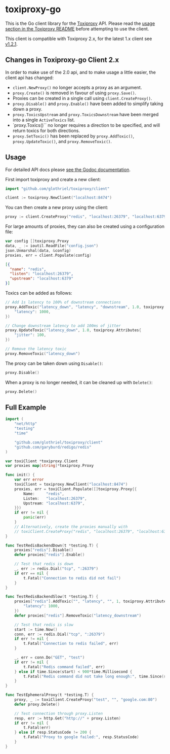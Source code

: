 # toxiproxy-go

This is the Go client library for the
[Toxiproxy](https://github.com/glothriel/toxiproxy) API. Please read the [usage
section in the Toxiproxy README](https://github.com/glothriel/toxiproxy#usage)
before attempting to use the client.

This client is compatible with Toxiproxy 2.x, for the latest 1.x client see
[v1.2.1](https://github.com/glothriel/toxiproxy/tree/v1.2.1/client).

## Changes in Toxiproxy-go Client 2.x

In order to make use of the 2.0 api, and to make usage a little easier, the
client api has changed:

 - `client.NewProxy()` no longer accepts a proxy as an argument.
 - `proxy.Create()` is removed in favour of using `proxy.Save()`.
 - Proxies can be created in a single call using `client.CreateProxy()`.
 - `proxy.Disable()` and `proxy.Enable()` have been added to simplify taking
    down a proxy.
 - `proxy.ToxicsUpstream` and `proxy.ToxicsDownstream` have been merged into a
    single `ActiveToxics` list.
 - `proxy.Toxics()`` no longer requires a direction to be specified, and will
    return toxics for both directions.
 - `proxy.SetToxic()` has been replaced by `proxy.AddToxic()`,
   `proxy.UpdateToxic()`, and `proxy.RemoveToxic()`.

## Usage

For detailed API docs please [see the Godoc
documentation](http://godoc.org/github.com/glothriel/toxiproxy/client).

First import toxiproxy and create a new client:
```go
import "github.com/glothriel/toxiproxy/client"

client := toxiproxy.NewClient("localhost:8474")
```

You can then create a new proxy using the client:
```go
proxy := client.CreateProxy("redis", "localhost:26379", "localhost:6379")
```

For large amounts of proxies, they can also be created using a configuration file:
```go
var config []toxiproxy.Proxy
data, _ := ioutil.ReadFile("config.json")
json.Unmarshal(data, &config)
proxies, err = client.Populate(config)
```
```json
[{
  "name": "redis",
  "listen": "localhost:26379",
  "upstream": "localhost:6379"
}]
```

Toxics can be added as follows:
```go
// Add 1s latency to 100% of downstream connections
proxy.AddToxic("latency_down", "latency", "downstream", 1.0, toxiproxy.Attributes{
    "latency": 1000,
})

// Change downstream latency to add 100ms of jitter
proxy.UpdateToxic("latency_down", 1.0, toxiproxy.Attributes{
    "jitter": 100,
})

// Remove the latency toxic
proxy.RemoveToxic("latency_down")
```


The proxy can be taken down using `Disable()`:
```go
proxy.Disable()
```

When a proxy is no longer needed, it can be cleaned up with `Delete()`:
```go
proxy.Delete()
```

## Full Example

```go
import (
    "net/http"
    "testing"
    "time"

    "github.com/glothriel/toxiproxy/client"
    "github.com/garyburd/redigo/redis"
)

var toxiClient *toxiproxy.Client
var proxies map[string]*toxiproxy.Proxy

func init() {
    var err error
    toxiClient = toxiproxy.NewClient("localhost:8474")
    proxies, err = toxiClient.Populate([]toxiproxy.Proxy{{
        Name:     "redis",
        Listen:   "localhost:26379",
        Upstream: "localhost:6379",
    }})
    if err != nil {
        panic(err)
    }
    // Alternatively, create the proxies manually with
    // toxiClient.CreateProxy("redis", "localhost:26379", "localhost:6379")
}

func TestRedisBackendDown(t *testing.T) {
    proxies["redis"].Disable()
    defer proxies["redis"].Enable()

    // Test that redis is down
    _, err := redis.Dial("tcp", ":26379")
    if err == nil {
        t.Fatal("Connection to redis did not fail")
    }
}

func TestRedisBackendSlow(t *testing.T) {
    proxies["redis"].AddToxic("", "latency", "", 1, toxiproxy.Attributes{
        "latency": 1000,
    })
    defer proxies["redis"].RemoveToxic("latency_downstream")

    // Test that redis is slow
    start := time.Now()
    conn, err := redis.Dial("tcp", ":26379")
    if err != nil {
        t.Fatal("Connection to redis failed", err)
    }

    _, err = conn.Do("GET", "test")
    if err != nil {
        t.Fatal("Redis command failed", err)
    } else if time.Since(start) < 900*time.Millisecond {
        t.Fatal("Redis command did not take long enough:", time.Since(start))
    }
}

func TestEphemeralProxy(t *testing.T) {
    proxy, _ := toxiClient.CreateProxy("test", "", "google.com:80")
    defer proxy.Delete()

    // Test connection through proxy.Listen
    resp, err := http.Get("http://" + proxy.Listen)
    if err != nil {
        t.Fatal(err)
    } else if resp.StatusCode != 200 {
        t.Fatal("Proxy to google failed:", resp.StatusCode)
    }
}
```
